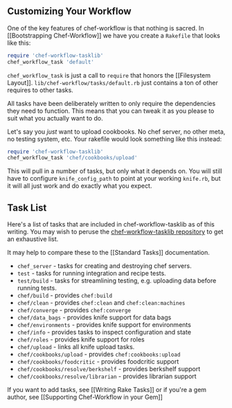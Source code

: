 Customizing Your Workflow
-------------------------

One of the key features of chef-workflow is that nothing is sacred. In
[[Bootstrapping Chef-Workflow]] we have you create a `Rakefile` that looks like
this:

```ruby
require 'chef-workflow-tasklib'
chef_workflow_task 'default'
```

`chef_workflow_task` is just a call to `require` that honors the [[Filesystem
Layout]]. `lib/chef-workflow/tasks/default.rb` just contains a ton of other
requires to other tasks.

All tasks have been deliberately written to only require the dependencies they
need to function. This means that you can tweak it as you please to suit what
you actually want to do.

Let's say you *just* want to upload cookbooks. No chef server, no other meta,
no testing system, etc. Your rakefile would look something like this instead:

```ruby
require 'chef-workflow-tasklib'
chef_workflow_task 'chef/cookbooks/upload'
```

This will pull in a number of tasks, but only what it depends on. You will
still have to configure `knife_config_path` to point at your working
`knife.rb`, but it will all just work and do exactly what you expect.

Task List
---------

Here's a list of tasks that are included in chef-workflow-tasklib as of this
writing. You may wish to peruse the [chef-workflow-tasklib
repository](https://github.com/chef-workflow/chef-workflow-tasklib) to get an
exhaustive list.

It may help to compare these to the [[Standard Tasks]] documentation.

* `chef_server` - tasks for creating and destroying chef servers.
* `test` - tasks for running integration and recipe tests.
* `test/build` - tasks for streamlining testing, e.g. uploading data before running tests.
* `chef/build` - provides `chef:build`
* `chef/clean` - provides `chef:clean` and `chef:clean:machines`
* `chef/converge` - provides `chef:converge`
* `chef/data_bags` - provides knife support for data bags
* `chef/environments` - provides knife support for environments
* `chef/info` - provides tasks to inspect configuration and state
* `chef/roles` - provides knife support for roles
* `chef/upload` - links all knife upload tasks.
* `chef/cookbooks/upload` - provides `chef:cookbooks:upload`
* `chef/cookbooks/foodcritic` - provides foodcritic support
* `chef/cookbooks/resolve/berkshelf` - provides berkshelf support
* `chef/cookbooks/resolve/librarian` - provides librarian support

If you want to add tasks, see [[Writing Rake Tasks]] or if you're a gem author,
see [[Supporting Chef-Workflow in your Gem]]
